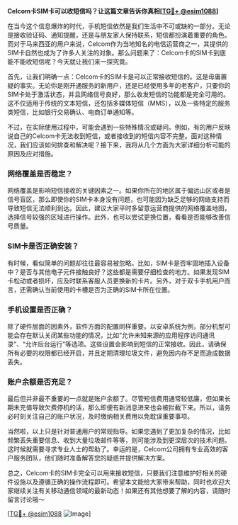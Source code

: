 **Celcom卡SIM卡可以收短信吗？让这篇文章告诉你真相[[TG💪+ @esim1088](https://t.me/s/esim1088)]**

在当今这个信息爆炸的时代，手机短信依然是我们生活中不可或缺的一部分。无论是接收验证码、通知提醒，还是与朋友家人保持联系，短信都扮演着重要的角色。而对于马来西亚的用户来说，Celcom作为当地知名的电信运营商之一，其提供的SIM卡自然也成为了许多人关注的对象。那么问题来了：Celcom卡的SIM卡到底能不能收短信呢？今天就让我们来一探究竟。

首先，让我们明确一点：Celcom卡的SIM卡是可以正常接收短信的。这是毋庸置疑的事实。无论你是刚开通服务的新用户，还是已经使用多年的老客户，只要你的SIM卡处于激活状态，并且网络信号良好，那么收发短信的功能都是完全可用的。这不仅适用于传统的文本短信，还包括多媒体短信（MMS），以及一些特定的服务类短信，比如银行交易确认、电商订单通知等。

不过，在实际使用过程中，可能会遇到一些特殊情况或疑问。例如，有的用户反映说自己的Celcom卡无法收到短信，或者接收到的短信内容不完整。面对这种情况，我们应该如何排查和解决呢？接下来，我将从几个方面为大家详细分析可能的原因及应对措施。

### 网络覆盖是否稳定？

网络覆盖是影响短信接收的关键因素之一。如果你所在的地区属于偏远山区或者是信号盲区，那么即使你的SIM卡本身没有问题，也可能因为缺乏足够的网络支持而导致短信无法顺利到达。因此，建议大家平时多留意运营商提供的网络覆盖地图，选择信号较强的区域进行操作。此外，也可以尝试更换位置，看看是否能够改善信号质量。

### SIM卡是否正确安装？

有时候，看似简单的问题却往往最容易被忽略。比如，SIM卡是否牢固地插入设备中？是否与其他电子元件接触良好？这些都是需要仔细检查的地方。如果发现SIM卡松动或者损坏，应及时联系客服人员更换新的卡片。另外，对于双卡手机用户而言，还需确认当前使用的卡槽是否为正确的SIM卡所在位置。

### 手机设置是否正确？

除了硬件层面的因素外，软件方面的配置同样重要。以安卓系统为例，部分机型可能会存在默认关闭某些功能的情况，比如“允许未知来源的应用程序访问通讯录”、“允许后台运行”等选项。这些设置会影响到短信的正常接收。因此，请确保所有必要的权限都已经开启，并且定期清理垃圾文件，避免因内存不足而造成数据丢失。

### 账户余额是否充足？

最后但并非最不重要的一点就是账户余额了。尽管短信费用通常较低廉，但如果长期未充值导致欠费停机的话，那么即便有新消息进来也会被拦截下来。所以，请务必时刻关注自己的账户状况，及时缴纳相关费用以免耽误重要事项。

当然啦，以上只是针对普通用户的常规指导。如果您遇到了更加复杂的情况，比如频繁丢失重要信息、收到大量垃圾邮件等等，则可能涉及到更深层次的技术问题。这时候就需要寻求专业人士的帮助了。幸运的是，Celcom公司拥有专业高效的客户服务团队，他们随时准备解答您的疑惑并提供解决方案。

总之，Celcom卡的SIM卡完全可以用来接收短信，只要我们注意维护好相关的硬件设施以及遵循正确的操作流程即可。希望本文能给大家带来帮助，同时也欢迎大家继续关注有关移动通信领域的最新动态！如果还有其他想要了解的内容，请随时留言讨论哦～

[[TG💪+ @esim1088](https://t.me/s/esim1088) ![Image](https://i.postimg.cc/4NQfJmqS/Snipaste-2025-05-13-00-14-12.png)]